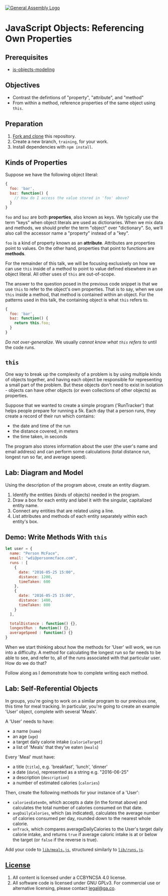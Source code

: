 [![General Assembly Logo](https://camo.githubusercontent.com/1a91b05b8f4d44b5bbfb83abac2b0996d8e26c92/687474703a2f2f692e696d6775722e636f6d2f6b6538555354712e706e67)](https://generalassemb.ly/education/web-development-immersive)

# JavaScript Objects: Referencing Own Properties

## Prerequisites

-   [js-objects-modeling](https://github.com/ga-wdi-boston/js-objects-modeling)

## Objectives

-   Contrast the defintions of "property", "attribute", and "method"
-   From within a method, reference properties of the same object using `this`.

## Preparation

1.  [Fork and clone](https://github.com/ga-wdi-boston/meta/wiki/ForkAndClone)
    this repository.
1.  Create a new branch, `training`, for your work.
1.  Install dependencies with `npm install`.

## Kinds of Properties

Suppose we have the following object literal:

```js
{
  foo: 'bar',
  baz: function() {
    // How do I access the value stored in 'foo' above?
  }
}
```

`foo` and `baz` are both **properties**, also known as keys. We typically use
the term "keys" when object literals are used as dictionaries. When we mix data
and methods, we should prefer the term "object" over "dictionary". So, we'll
also call the accessor name a "property" instead of a "key".

`foo` is a kind of property known as an **attribute**. Attributes are properties
point to values. On the other hand, properties that point to functions are
**methods**.

For the remainder of this talk, we will be focusing exclusively on how we can
use `this` inside of a method to point to value defined elsewhere in an object
literal. All other uses of `this` are out-of-scope.

The answer to the question posed in the previous code snippet is that we use
`this` to refer to the object's own properties. That is to say, when we use
`this` inside a method, that method is contained within an object. For the
patterns used in this talk, the containing object is what `this` refers to.

```js
{
  foo: 'bar',
  baz: function() {
    return this.foo;
  }
}
```

*Do not over-generalize*. We usually *cannot know what `this` refers to* until
the code runs.

## `this`

One way to break up the complexity of a problem is by using multiple kinds of
objects together, and having each object be responsible for representing a small
part of the problem. But these objects don't need to exist in isolation -
objects can have other objects (or even collections of other objects) as
properties.

Suppose that we wanted to create a simple program ('RunTracker') that helps
people prepare for running a 5k. Each day that a person runs, they create a
record of their run which contains:

-   the date and time of the run
-   the distance covered, in meters
-   the time taken, in seconds

The program also stores information about the user (the user's name and email
address) and can perform some calculations (total distance run, longest run
so far, and average speed).

## Lab: Diagram and Model

Using the description of the program above, create an entity diagram.

1.  Identify the entities (kinds of objects) needed in the program.
1.  Draw a box for each entity and label it with the singular, capitalized
    entity name.
1.  Connect any entities that are related using a line.
1.  List attributes and methods of each entity separately within each entity's
    box.

## Demo: Write Methods With `this`

```js
let user = {
  name: "Person McFace",
  email: "wdi@personmcface.com",
  runs : [
    {
      date: "2016-05-25 15:00",
      distance: 1200,
      timeTaken: 600
    },
    {
      date: "2016-05-25 15:00",
      distance: 1400,
      timeTaken: 800
    }
  ],

  totalDistance : function() {},
  longestRun : function() {},
  averageSpeed : function() {}
}
```

When we start thinking about how the methods for 'User' will work, we run into a
difficulty. A method for calculating the longest run so far needs to be able to
see, and refer to, all of the runs associated with that particular user. How do
we do that?

Follow along as I demonstrate how to complete writing each method.

## Lab: Self-Referential Objects

In groups, you're going to work on a similar program to our previous one, this
time for meal tracking. In particular, you're going to create an example 'User'
object, complete with several 'Meals'.

A 'User' needs to have:

-   a name (`name`)
-   an age (`age`)
-   a target daily calorie intake (`calorieTarget`)
-   a list of 'Meals' that they've eaten (`meals`)

Every 'Meal' must have:

-   a title (`title`), e.g. 'breakfast', 'lunch', 'dinner'
-   a date (`date`), represented as a string e.g. "2016-06-25"
-   a description (`description`)
-   a number of estimated calories (`calories`)

Then, create the following methods for your instance of a 'User':

-   `caloriesEatenOn`, which accepts a date (in the format above) and calculates
    the total number of calories consumed on that date.
-   `avgDailyCalories`, which (as indicated), calculates the average number of
    calories consumed per day, rounded down to the nearest whole calorie.
-   `onTrack`, which compares averageDailyCalories to the User's target daily
    calorie intake, and returns `true` if average caloric intake is at or below
    the target (or `false` if the reverse is true).

Add your code to [`lib/meals.js`](lib/meals.js), structured similarly to
[`lib/runs.js`](lib/runs.js).

## [License](LICENSE)

1.  All content is licensed under a CC­BY­NC­SA 4.0 license.
1.  All software code is licensed under GNU GPLv3. For commercial use or
    alternative licensing, please contact legal@ga.co.
